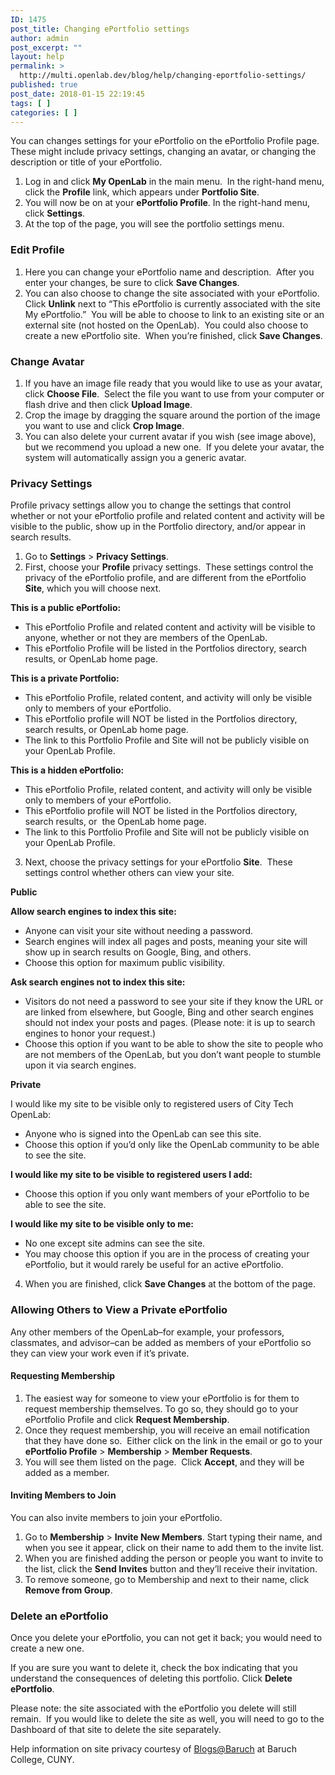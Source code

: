 ```yaml
---
ID: 1475
post_title: Changing ePortfolio settings
author: admin
post_excerpt: ""
layout: help
permalink: >
  http://multi.openlab.dev/blog/help/changing-eportfolio-settings/
published: true
post_date: 2018-01-15 22:19:45
tags: [ ]
categories: [ ]
---
```

You can changes settings for your ePortfolio on the ePortfolio Profile page.  These might include privacy settings, changing an avatar, or changing the description or title of your ePortfolio.
<ol>
 	<li>Log in and click <strong>My OpenLab</strong> in the main menu.  In the right-hand menu, click the <strong>Profile</strong> link, which appears under <strong>Portfolio Site</strong>.</li>
 	<li>You will now be on at your <strong>ePortfolio Profile</strong>. In the right-hand menu, click <strong>Settings</strong>.</li>
 	<li>At the top of the page, you will see the portfolio settings menu.</li>
</ol>
<h3><strong>Edit Profile</strong></h3>
<ol>
 	<li>Here you can change your ePortfolio name and description.  After you enter your changes, be sure to click <strong>Save Changes</strong>.</li>
 	<li>You can also choose to change the site associated with your ePortfolio. Click <strong>Unlink</strong> next to “This ePortfolio is currently associated with the site My ePortfolio.”  You will be able to choose to link to an existing site or an external site (not hosted on the OpenLab).  You could also choose to create a new ePortfolio site.  When you’re finished, click <strong>Save Changes</strong>.</li>
</ol>
<h3><strong>Change Avatar</strong></h3>
<ol>
 	<li>If you have an image file ready that you would like to use as your avatar, click <strong>Choose File</strong>.  Select the file you want to use from your computer or flash drive and then click <strong>Upload Image</strong>.</li>
 	<li>Crop the image by dragging the square around the portion of the image you want to use and click <strong>Crop Image</strong>.</li>
 	<li>You can also delete your current avatar if you wish (see image above), but we recommend you upload a new one.  If you delete your avatar, the system will automatically assign you a generic avatar.</li>
</ol>
<h3><strong>Privacy Settings</strong></h3>
Profile privacy settings allow you to change the settings that control whether or not your ePortfolio profile and related content and activity will be visible to the public, show up in the Portfolio directory, and/or appear in search results.
<ol>
 	<li>Go to <strong>Settings</strong> &gt; <strong>Privacy Settings</strong>.</li>
 	<li>First, choose your <strong>Profile</strong> privacy settings.  These settings control the privacy of the ePortfolio profile, and are different from the ePortfolio <strong>Site</strong>, which you will choose next.</li>
</ol>
<strong>This is a public ePortfolio:</strong>
<ul>
 	<li>This ePortfolio Profile and related content and activity will be visible to anyone, whether or not they are members of the OpenLab.</li>
 	<li>This ePortfolio Profile will be listed in the Portfolios directory, search results, or OpenLab home page.</li>
</ul>
<strong>This is a private Portfolio:</strong>
<ul>
 	<li>This ePortfolio Profile, related content, and activity will only be visible only to members of your ePortfolio.</li>
 	<li>This ePortfolio profile will NOT be listed in the Portfolios directory, search results, or OpenLab home page.</li>
 	<li>The link to this Portfolio Profile and Site will not be publicly visible on your OpenLab Profile.</li>
</ul>
<strong>This is a hidden ePortfolio:</strong>
<ul>
 	<li>This ePortfolio Profile, related content, and activity will only be visible only to members of your ePortfolio.</li>
 	<li>This ePortfolio profile will NOT be listed in the Portfolios directory, search results, or  the OpenLab home page.</li>
 	<li>The link to this Portfolio Profile and Site will not be publicly visible on your OpenLab Profile.</li>
</ul>
<ol start="3">
 	<li>Next, choose the privacy settings for your ePortfolio <strong>Site</strong>.  These settings control whether others can view your site.</li>
</ol>
<strong>Public</strong>

<strong>Allow search engines to index this site:</strong>
<ul>
 	<li>Anyone can visit your site without needing a password.</li>
 	<li>Search engines will index all pages and posts, meaning your site will show up in search results on Google, Bing, and others.</li>
 	<li>Choose this option for maximum public visibility.</li>
</ul>
<strong>Ask search engines not to index this site:</strong>
<ul>
 	<li>Visitors do not need a password to see your site if they know the URL or are linked from elsewhere, but Google, Bing and other search engines should not index your posts and pages. (Please note: it is up to search engines to honor your request.)</li>
 	<li>Choose this option if you want to be able to show the site to people who are not members of the OpenLab, but you don’t want people to stumble upon it via search engines.</li>
</ul>
<strong>Private</strong>

I would like my site to be visible only to registered users of City Tech OpenLab:
<ul>
 	<li>Anyone who is signed into the OpenLab can see this site.</li>
 	<li>Choose this option if you’d only like the OpenLab community to be able to see the site.</li>
</ul>
<strong>I would like my site to be visible to registered users I add:</strong>
<ul>
 	<li>Choose this option if you only want members of your ePortfolio to be able to see the site.</li>
</ul>
<strong>I would like my site to be visible only to me:</strong>
<ul>
 	<li>No one except site admins can see the site.</li>
 	<li>You may choose this option if you are in the process of creating your ePortfolio, but it would rarely be useful for an active ePortfolio.</li>
</ul>
<ol start="4">
 	<li>When you are finished, click <strong>Save Changes</strong> at the bottom of the page.</li>
</ol>
<h3><strong>Allowing Others to View a Private ePortfolio</strong></h3>
Any other members of the OpenLab–for example, your professors, classmates, and advisor–can be added as members of your ePortfolio so they can view your work even if it’s private.
<h4>Requesting Membership</h4>
<ol>
 	<li>The easiest way for someone to view your ePortfolio is for them to request membership themselves. To go so, they should go to your ePortfolio Profile and click <strong>Request Membership</strong>.</li>
 	<li>Once they request membership, you will receive an email notification that they have done so.  Either click on the link in the email or go to your <strong>ePortfolio Profile</strong> &gt; <strong>Membership</strong> &gt; <strong>Member Requests</strong>.</li>
 	<li>You will see them listed on the page.  Click <strong>Accept</strong>, and they will be added as a member.</li>
</ol>
<h4>Inviting Members to Join</h4>
You can also invite members to join your ePortfolio.
<ol>
 	<li>Go to <strong>Membership</strong> &gt; <strong>Invite New Members</strong>. Start typing their name, and when you see it appear, click on their name to add them to the invite list.</li>
 	<li>When you are finished adding the person or people you want to invite to the list, click the <strong>Send Invites</strong> button and they’ll receive their invitation.</li>
 	<li>To remove someone, go to Membership and next to their name, click <strong>Remove from Group</strong>.</li>
</ol>
<h3><strong>Delete an ePortfolio</strong></h3>
Once you delete your ePortfolio, you can not get it back; you would need to create a new one.

If you are sure you want to delete it, check the box indicating that you understand the consequences of deleting this portfolio. Click <strong>Delete ePortfolio</strong>.

Please note: the site associated with the ePortfolio you delete will still remain.  If you would like to delete the site as well, you will need to go to the Dashboard of that site to delete the site separately.

Help information on site privacy courtesy of <a href="http://blsciblogs.baruch.cuny.edu">Blogs@Baruch</a> at Baruch College, CUNY.